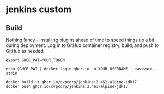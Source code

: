 # jenkins custom

## Build

Nothing fancy - installing plugins ahead of time to speed things up a bit during deployment. Log in to GitHub container registry, build, and push to GitHub as needed:

```
export GHCR_PAT=YOUR_TOKEN

echo $GHCR_PAT | docker login ghcr.io -u YOUR_USERNAME --password-stdin

docker build -t ghcr.io/cvpcorp/jenkins:2.461-alpine-jdk17
docker push ghcr.io/cvpcorp/jenkins:2.461-alpine-jdk17
```
